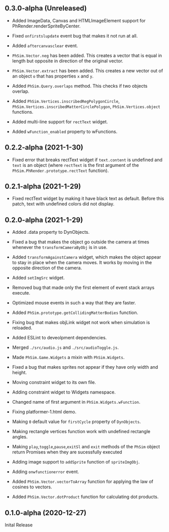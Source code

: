 ## 0.3.0-alpha (Unreleased)

* Added ImageData, Canvas and HTMLImageElement support for PhRender.renderSpriteByCenter. 

* Fixed `onfirstslupdate` event bug that makes it not run at all.

* Added `aftercanvasclear` event.

* `PhSim.Vector.neg` has been added. This creates a vector that is equal in length but opposite in direction of the original vector.

* `PhSim.Vector.extract` has been added. This creates a new vector out of an object `o` that
has properties `x` and `y`.

* Added ```PhSim.Query.overlaps``` method. This checks if two objects overlap.

* Added ```PhSim.Vertices.inscribedRegPolygonCircle```, ```PhSim.Vertices.inscribedMatterCirclePolygon```, ```PhSim.Vertices.object``` functions.

* Added multi-line support for ```rectText``` widget.

* Added `wFunction_enabled` property to wFunctions.

## 0.2.2-alpha (2021-1-30)

* Fixed error that breaks rectText widget if ```text.content``` is undefined and ```text``` is an object (where `rectText` is the first argument of the `PhSim.PhRender.prototype.rectText` function).

## 0.2.1-alpha (2021-1-29)

* Fixed rectText widget by making it have black text as default. Before this patch, text with undefined colors did not display.

## 0.2.0-alpha (2021-1-29)

* Added .data property to DynObjects.

* Fixed a bug that makes the object go outside the camera at times whenever the ```transformCameraByObj``` is in use.

* Added ```transformAgainstCamera``` widget, which makes the object appear to stay in place when the camera moves. It works by moving in the opposite direction of the camera.

* Added ```setImgSrc``` widget.

* Removed bug that made only the first element of event stack arrays execute.

* Optimized mouse events in such a way that they are faster.

* Added `PhSim.prototype.getCollidingMatterBodies` function.

* Fixing bug that makes objLink widget not work when simulation is reloaded.

* Added ESLint to deveolpment dependencies.

* Merged `./src/audio.js` and `./src/audioToggle.js`.

* Made `PhSim.Game.Widgets` a mixin with `PhSim.Widgets`.

* Fixed a bug that makes sprites not appear if they have only width and height.

* Moving constraint widget to its own file.

* Adding constraint widget to Widgets namespace.

* Changed name of first argument in `PhSim.Widgets.wFunction`.

* Fixing platformer-1.html demo.

* Making `0` default value for `firstCycle` property of `DynObjects`.

* Making rectangle vertices function work with undefined rectangle angles.

* Making `play`,`toggle`,`pause`,`exitSl` and `exit` methods of the `PhSim` object return Promises when they are sucessfully executed

* Adding image support to `addSprite` function of `spriteImgObj`.

* Adding `onwfunctionerror` event.

* Added `PhSim.Vector.vectorToArray` function for applying the law of cosines to vectors.

* Added `PhSim.Vector.dotProduct` function for calculating dot products.

## 0.1.0-alpha (2020-12-27)
Inital Release